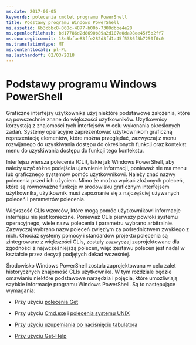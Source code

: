 ```yaml
---
ms.date: 2017-06-05
keywords: polecenia cmdlet programu PowerShell
title: Podstawy programu Windows PowerShell
ms.assetid: 6b3cbbc8-060c-4877-b00b-7300dbbe4e28
ms.openlocfilehash: bd17786d2d8690b89a2d107e0da98ee45f5b2ff7
ms.sourcegitcommit: 18e3bfae83ffe282d3fd1a45f5386f3b7250f0c0
ms.translationtype: MT
ms.contentlocale: pl-PL
ms.lasthandoff: 02/03/2018
---
```

# <a name="windows-powershell-basics"></a>Podstawy programu Windows PowerShell
Graficzne interfejsy użytkownika użyj niektóre podstawowe założenia, które są powszechnie znane do większości użytkowników. Użytkownicy korzystają z znajomości tych interfejsów w celu wykonania określonych zadań. Systemy operacyjne zaprezentować użytkownikom graficzną reprezentację elementów, które można przeglądać, zazwyczaj z menu rozwijanego do uzyskiwania dostępu do określonych funkcji oraz kontekst menu do uzyskiwania dostępu do funkcji tego kontekstu.

Interfejsu wiersza polecenia (CLI), takie jak Windows PowerShell, aby należy użyć różne podejścia ujawnienie informacji, ponieważ nie ma menu lub graficznego systemów pomóc użytkownikowi. Należy znać nazwy polecenia przed ich użyciem. Mimo że można wpisać złożonych poleceń, które są równoważne funkcje w środowisku graficznym interfejsem użytkownika, użytkownik musi zapoznanie się z najczęściej używanych poleceń i parametrów polecenia.

Większość CLIs wzorców, które mogą pomóc użytkownikowi informacje interfejsu nie jest konieczne. Ponieważ CLIs pierwszy powłoki systemu operacyjnego, wiele nazw polecenia i parametru wybrano arbitralnie. Zazwyczaj wybrano nazw poleceń zwięzłym za pośrednictwem zwykłego z nich. Chociaż systemy pomocy i standardów projektu polecenia są zintegrowane z większości CLIs, zostały zazwyczaj zaprojektowane dla zgodności z najwcześniejszą poleceń, więc zestawu poleceń jest nadal w kształcie przez decyzji podjętych dekad wcześniej.

Środowisko Windows PowerShell została zaprojektowana w celu zalet historycznych znajomość CLIs użytkownika. W tym rozdziale będzie omawianiu niektóre podstawowe narzędzia i pojęcia, które umożliwiają szybkie informacje programu Windows PowerShell. Są to następujące wymagania:

- Przy użyciu [polecenia Get](/powershell/module/Microsoft.PowerShell.Core/get-command)

- Przy użyciu [Cmd.exe](/windows-server/administration/windows-commands/cmd) i [polecenia systemu UNIX](/windows/wsl/reference)

- [Przy użyciu uzupełniania po naciśnięciu tabulatora](../../core-powershell/console/using-tab-expansion.md)

- [Przy użyciu Get-Help](./getting-detailed-help-information.md)
